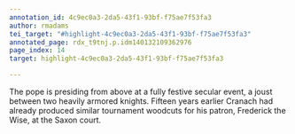 ```yaml
---
annotation_id: 4c9ec0a3-2da5-43f1-93bf-f75ae7f53fa3
author: rmadams
tei_target: "#highlight-4c9ec0a3-2da5-43f1-93bf-f75ae7f53fa3"
annotated_page: rdx_t9tnj.p.idm140132109362976
page_index: 14
target: highlight-4c9ec0a3-2da5-43f1-93bf-f75ae7f53fa3

---
```

The pope is presiding from above at a fully festive secular event, a joust between two heavily armored knights.  Fifteen years earlier Cranach had already produced similar tournament  woodcuts for his patron, Frederick the Wise, at the Saxon court.  
